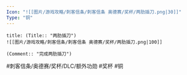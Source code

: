 ```yaml
---
Icon: "![[图片/游戏攻略/刺客信条/刺客信条 奥德赛/奖杯/两肋插刀.png|30]]"
Type: "铜"
---
```

```ad-common-bronze-trophy
title: (Title:: "两肋插刀")
![[图片/游戏攻略/刺客信条/刺客信条 奥德赛/奖杯/两肋插刀.png|100]]

(Comment:: "完成两肋插刀")
```

#刺客信条/奥德赛/奖杯/DLC/额外功勋 #奖杯 #铜
